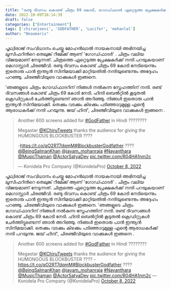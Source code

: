 ```yaml
---
title: "രണ്ടു ദിവസം കൊണ്ട് ചിത്രം 69 കോടി, ഗോഡ്ഫാദർ ഏറ്റെടുത്ത പ്രേക്ഷകർക്ക് നന്ദി പറഞ്ഞു ചിരഞ്ജീവി"
date: 2022-10-09T16:14:39
draft: false
categories: ["Entertainment"]
tags: ['chiranjeevi', 'GODFATHER', 'Lucifer', 'mohanlal']
author: "Beaumaris"
---
```


പൃഥ്വിരാജ് സംവിധാനം ചെയ്തു മോഹൻലാൽ നായകനായി അഭിനയിച്ച ലൂസിഫറിന്‍റെ തെലുങ്ക് റീമേക്ക് ആണ് 'ഗോഡ്ഫാദർ' . ചിത്രം വലിയ വിജയമാണ് നേടുന്നത്. ചിത്രത്തെ ഏറ്റെടുത്ത പ്രേക്ഷകർക്ക് നന്ദി പറയുകയാണ് മെ​ഗാസ്റ്റാർ ചിരഞ്ജീവി. രണ്ടു ദിവസം കൊണ്ട് ചിത്രം 69 കോടി നേടിയെന്നും ഇതൊരു പാൻ ഇന്ത്യൻ സിനിമയാക്കി മാറ്റിയതിൽ നന്ദിയുണ്ടെന്നും അദ്ദേഹം പറഞ്ഞു. ചിരഞ്ജീവിയുടെ വാക്കുകൾ ഇങ്ങനെ.

'ഞങ്ങളുടെ ചിത്രം ഗോഡ്ഫാദറിന് നിങ്ങൾ നൽകുന്ന സ്നേഹത്തിന് നന്ദി. രണ്ട് ദിവസങ്ങൾ കൊണ്ട് ചിത്രം 69 കോടി നേടി. ഹിന്ദി ബെൽറ്റിൽ കൂടുതൽ ക്രെഡിറ്റുകൾ ചേർത്തിട്ടുണ്ടെന്ന് ഞാൻ അറിഞ്ഞു. നിങ്ങൾ ഇതൊരു പാൻ ഇന്ത്യൻ സിനിമയാക്കി. തെക്കും വടക്കും കിഴക്കും പടിഞ്ഞാറുമുള്ള എന്റെ ആരാധകർക്ക് നന്ദി പറയുന്നു. ജയ് ഹിന്ദ്', ചിരഞ്ജീവിയുടെ വാക്കുകൾ ഇങ്ങനെ .
<blockquote class="twitter-tweet">
<p dir="ltr" lang="en">Another 600 screens added for <a href="https://twitter.com/hashtag/GodFather?src=hash&amp;ref_src=twsrc%5Etfw">#GodFather</a> in Hindi ????????</p>
Megastar <a href="https://twitter.com/KChiruTweets?ref_src=twsrc%5Etfw">@KChiruTweets</a> thanks the audience for giving the HUMONGOUS BLOCKBUSTER ????

-<a href="https://t.co/qO2RT7dqmM">https://t.co/qO2RT7dqmM</a><a href="https://twitter.com/hashtag/BlockbusterGodfather?src=hash&amp;ref_src=twsrc%5Etfw">#BlockbusterGodfather</a> ????<a href="https://twitter.com/BeingSalmanKhan?ref_src=twsrc%5Etfw">@BeingSalmanKhan</a> <a href="https://twitter.com/jayam_mohanraja?ref_src=twsrc%5Etfw">@jayam_mohanraja</a> <a href="https://twitter.com/hashtag/Nayanthara?src=hash&amp;ref_src=twsrc%5Etfw">#Nayanthara</a> <a href="https://twitter.com/MusicThaman?ref_src=twsrc%5Etfw">@MusicThaman</a> <a href="https://twitter.com/ActorSatyaDev?ref_src=twsrc%5Etfw">@ActorSatyaDev</a> <a href="https://t.co/R04HA1nm2c">pic.twitter.com/R04HA1nm2c</a>

— Konidela Pro Company (@KonidelaPro) <a href="https://twitter.com/KonidelaPro/status/1578596748377088001?ref_src=twsrc%5Etfw">October 8, 2022</a></blockquote>
<script async src="https://platform.twitter.com/widgets.js" charset="utf-8"></script>
പൃഥ്വിരാജ് സംവിധാനം ചെയ്തു മോഹൻലാൽ നായകനായി അഭിനയിച്ച ലൂസിഫറിന്‍റെ തെലുങ്ക് റീമേക്ക് ആണ് 'ഗോഡ്ഫാദർ' . ചിത്രം വലിയ വിജയമാണ് നേടുന്നത്. ചിത്രത്തെ ഏറ്റെടുത്ത പ്രേക്ഷകർക്ക് നന്ദി പറയുകയാണ് മെ​ഗാസ്റ്റാർ ചിരഞ്ജീവി. രണ്ടു ദിവസം കൊണ്ട് ചിത്രം 69 കോടി നേടിയെന്നും ഇതൊരു പാൻ ഇന്ത്യൻ സിനിമയാക്കി മാറ്റിയതിൽ നന്ദിയുണ്ടെന്നും അദ്ദേഹം പറഞ്ഞു. ചിരഞ്ജീവിയുടെ വാക്കുകൾ ഇങ്ങനെ. 'ഞങ്ങളുടെ ചിത്രം ഗോഡ്ഫാദറിന് നിങ്ങൾ നൽകുന്ന സ്നേഹത്തിന് നന്ദി. രണ്ട് ദിവസങ്ങൾ കൊണ്ട് ചിത്രം 69 കോടി നേടി. ഹിന്ദി ബെൽറ്റിൽ കൂടുതൽ ക്രെഡിറ്റുകൾ ചേർത്തിട്ടുണ്ടെന്ന് ഞാൻ അറിഞ്ഞു. നിങ്ങൾ ഇതൊരു പാൻ ഇന്ത്യൻ സിനിമയാക്കി. തെക്കും വടക്കും കിഴക്കും പടിഞ്ഞാറുമുള്ള എന്റെ ആരാധകർക്ക് നന്ദി പറയുന്നു. ജയ് ഹിന്ദ്', ചിരഞ്ജീവിയുടെ വാക്കുകൾ ഇങ്ങനെ . 

> Another 600 screens added for [#GodFather](https://twitter.com/hashtag/GodFather?src=hash&ref_src=twsrc%5Etfw) in Hindi ????????
> 
> Megastar [@KChiruTweets](https://twitter.com/KChiruTweets?ref_src=twsrc%5Etfw) thanks the audience for giving the HUMONGOUS BLOCKBUSTER ???? -<https://t.co/qO2RT7dqmM>[#BlockbusterGodfather](https://twitter.com/hashtag/BlockbusterGodfather?src=hash&ref_src=twsrc%5Etfw) ????[@BeingSalmanKhan](https://twitter.com/BeingSalmanKhan?ref_src=twsrc%5Etfw) [@jayam_mohanraja](https://twitter.com/jayam_mohanraja?ref_src=twsrc%5Etfw) [#Nayanthara](https://twitter.com/hashtag/Nayanthara?src=hash&ref_src=twsrc%5Etfw) [@MusicThaman](https://twitter.com/MusicThaman?ref_src=twsrc%5Etfw) [@ActorSatyaDev](https://twitter.com/ActorSatyaDev?ref_src=twsrc%5Etfw) [pic.twitter.com/R04HA1nm2c](https://t.co/R04HA1nm2c) — Konidela Pro Company (@KonidelaPro) [October 8, 2022](https://twitter.com/KonidelaPro/status/1578596748377088001?ref_src=twsrc%5Etfw)
